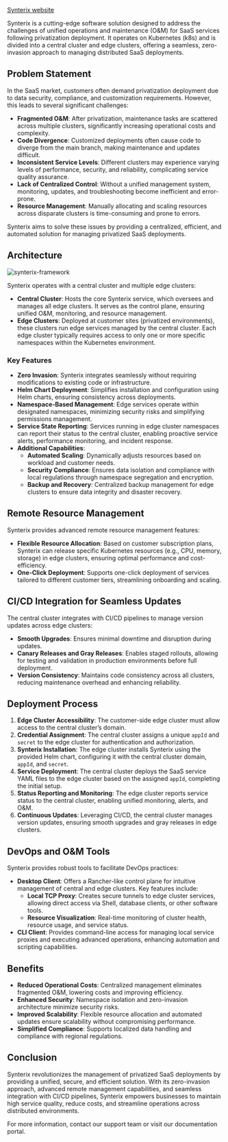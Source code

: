 [Synterix website](https://synterix.cloud)

Synterix is a cutting-edge software solution designed to address the challenges of unified operations and maintenance (O&M) for SaaS services following privatization deployment. It operates on Kubernetes (k8s) and is divided into a central cluster and edge clusters, offering a seamless, zero-invasion approach to managing distributed SaaS deployments.

## Problem Statement

In the SaaS market, customers often demand privatization deployment due to data security, compliance, and customization requirements. However, this leads to several significant challenges:

- **Fragmented O&M**: After privatization, maintenance tasks are scattered across multiple clusters, significantly increasing operational costs and complexity.
- **Code Divergence**: Customized deployments often cause code to diverge from the main branch, making maintenance and updates difficult.
- **Inconsistent Service Levels**: Different clusters may experience varying levels of performance, security, and reliability, complicating service quality assurance.
- **Lack of Centralized Control**: Without a unified management system, monitoring, updates, and troubleshooting become inefficient and error-prone.
- **Resource Management**: Manually allocating and scaling resources across disparate clusters is time-consuming and prone to errors.

Synterix aims to solve these issues by providing a centralized, efficient, and automated solution for managing privatized SaaS deployments.

## Architecture

![synterix-framework](http://synterix.cloud/images/synterix-framework.png)

Synterix operates with a central cluster and multiple edge clusters:

- **Central Cluster**: Hosts the core Synterix service, which oversees and manages all edge clusters. It serves as the control plane, ensuring unified O&M, monitoring, and resource management.
- **Edge Clusters**: Deployed at customer sites (privatized environments), these clusters run edge services managed by the central cluster. Each edge cluster typically requires access to only one or more specific namespaces within the Kubernetes environment.

### Key Features

- **Zero Invasion**: Synterix integrates seamlessly without requiring modifications to existing code or infrastructure.
- **Helm Chart Deployment**: Simplifies installation and configuration using Helm charts, ensuring consistency across deployments.
- **Namespace-Based Management**: Edge services operate within designated namespaces, minimizing security risks and simplifying permissions management.
- **Service State Reporting**: Services running in edge cluster namespaces can report their status to the central cluster, enabling proactive service alerts, performance monitoring, and incident response.
- **Additional Capabilities**:
    - **Automated Scaling**: Dynamically adjusts resources based on workload and customer needs.
    - **Security Compliance**: Ensures data isolation and compliance with local regulations through namespace segregation and encryption.
    - **Backup and Recovery**: Centralized backup management for edge clusters to ensure data integrity and disaster recovery.

## Remote Resource Management

Synterix provides advanced remote resource management features:

- **Flexible Resource Allocation**: Based on customer subscription plans, Synterix can release specific Kubernetes resources (e.g., CPU, memory, storage) in edge clusters, ensuring optimal performance and cost-efficiency.
- **One-Click Deployment**: Supports one-click deployment of services tailored to different customer tiers, streamlining onboarding and scaling.

## CI/CD Integration for Seamless Updates

The central cluster integrates with CI/CD pipelines to manage version updates across edge clusters:

- **Smooth Upgrades**: Ensures minimal downtime and disruption during updates.
- **Canary Releases and Gray Releases**: Enables staged rollouts, allowing for testing and validation in production environments before full deployment.
- **Version Consistency**: Maintains code consistency across all clusters, reducing maintenance overhead and enhancing reliability.

## Deployment Process

1. **Edge Cluster Accessibility**: The customer-side edge cluster must allow access to the central cluster’s domain.
2. **Credential Assignment**: The central cluster assigns a unique `appId` and `secret` to the edge cluster for authentication and authorization.
3. **Synterix Installation**: The edge cluster installs Synterix using the provided Helm chart, configuring it with the central cluster domain, `appId`, and `secret`.
4. **Service Deployment**: The central cluster deploys the SaaS service YAML files to the edge cluster based on the assigned `appId`, completing the initial setup.
5. **Status Reporting and Monitoring**: The edge cluster reports service status to the central cluster, enabling unified monitoring, alerts, and O&M.
6. **Continuous Updates**: Leveraging CI/CD, the central cluster manages version updates, ensuring smooth upgrades and gray releases in edge clusters.

## DevOps and O&M Tools

Synterix provides robust tools to facilitate DevOps practices:

- **Desktop Client**: Offers a Rancher-like control plane for intuitive management of central and edge clusters. Key features include:
    - **Local TCP Proxy**: Creates secure tunnels to edge cluster services, allowing direct access via Shell, database clients, or other software tools.
    - **Resource Visualization**: Real-time monitoring of cluster health, resource usage, and service status.
- **CLI Client**: Provides command-line access for managing local service proxies and executing advanced operations, enhancing automation and scripting capabilities.

## Benefits

- **Reduced Operational Costs**: Centralized management eliminates fragmented O&M, lowering costs and improving efficiency.
- **Enhanced Security**: Namespace isolation and zero-invasion architecture minimize security risks.
- **Improved Scalability**: Flexible resource allocation and automated updates ensure scalability without compromising performance.
- **Simplified Compliance**: Supports localized data handling and compliance with regional regulations.

## Conclusion

Synterix revolutionizes the management of privatized SaaS deployments by providing a unified, secure, and efficient solution. With its zero-invasion approach, advanced remote management capabilities, and seamless integration with CI/CD pipelines, Synterix empowers businesses to maintain high service quality, reduce costs, and streamline operations across distributed environments.

For more information, contact our support team or visit our documentation portal.